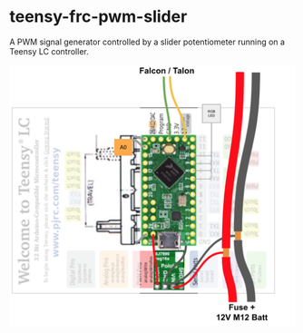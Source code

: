 # teensy-frc-pwm-slider
A PWM signal generator controlled by a slider potentiometer running on a Teensy LC controller.

![teensy-frc-pwm-slider wiring diagram](https://raw.githubusercontent.com/ihartwig/teensy-frc-pwm-slider/main/teensy-frc-pwm-slider-diagram.png)
